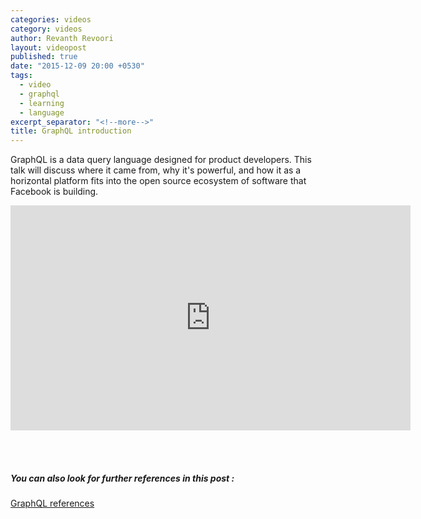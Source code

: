 ```yaml
---
categories: videos
category: videos
author: Revanth Revoori
layout: videopost
published: true
date: "2015-12-09 20:00 +0530"
tags: 
  - video
  - graphql
  - learning
  - language
excerpt_separator: "<!--more-->"
title: GraphQL introduction
---
```







GraphQL is a data query language designed for product developers. This talk will discuss where it came from, why it's powerful, and how it as a horizontal platform fits into the open source ecosystem of software that Facebook is building.

<div class="video">
<iframe width="640" height="360" src="https://www.youtube.com/embed/LQFQl8EsV3k" frameborder="0" allowfullscreen></iframe>
</div>

<br><br>

##### You can also look for further references in this post :

<a class="embedly-card" href="{% post_url 2015-12-16-getting-started-with-graphql %}">GraphQL references  <i class="fa fa-external-link"></i></a>

<!--more-->
